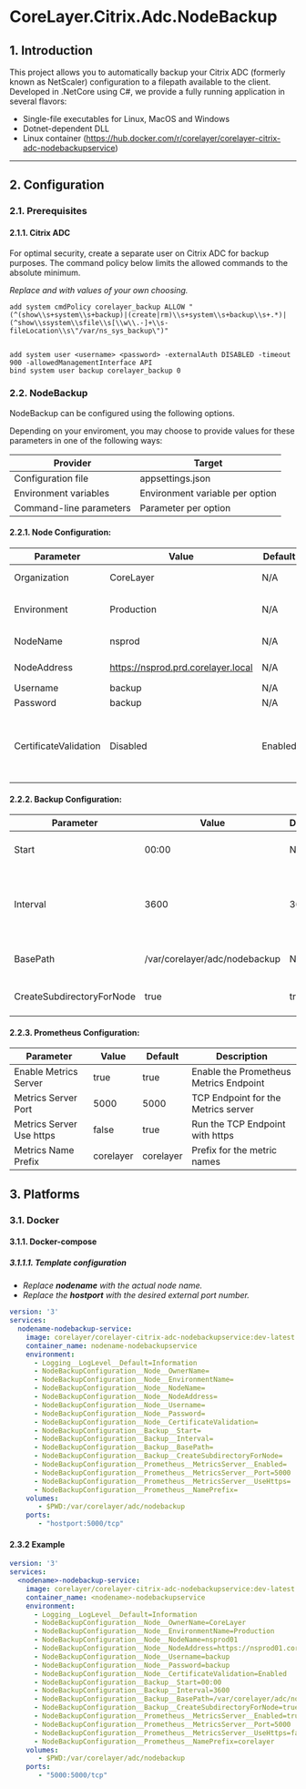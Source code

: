 # CoreLayer.Citrix.Adc.NodeBackup


## 1. Introduction

This project allows you to automatically backup your Citrix ADC (formerly known as NetScaler) configuration to a filepath available to the client.
Developed in .NetCore using C#, we provide a fully running application in several flavors:
- Single-file executables for Linux, MacOS and Windows
- Dotnet-dependent DLL
- Linux container (https://hub.docker.com/r/corelayer/corelayer-citrix-adc-nodebackupservice)

---
## 2. Configuration
### 2.1. Prerequisites
#### 2.1.1. Citrix ADC

For optimal security, create a separate user on Citrix ADC for backup purposes.
The command policy below limits the allowed commands to the absolute minimum.

*Replace <username> and <password> with values of your own choosing.*

```text
add system cmdPolicy corelayer_backup ALLOW "(^(show\\s+system\\s+backup)|(create|rm)\\s+system\\s+backup\\s+.*)|(^show\\ssystem\\sfile\\s[\\w\\.-]+\\s-fileLocation\\s\"/var/ns_sys_backup\")"


add system user <username> <password> -externalAuth DISABLED -timeout 900 -allowedManagementInterface API
bind system user backup corelayer_backup 0
```

### 2.2. NodeBackup
NodeBackup can be configured using the following options.

Depending on your enviroment, you may choose to provide values for these parameters in one of the following ways:

|Provider|Target|
|---|---|
|Configuration file|appsettings.json|
|Environment variables|Environment variable per option|
|Command-line parameters|Parameter per option|

#### 2.2.1. Node Configuration:

|Parameter|Value|Default|Description|
|---|---|---|---|
|Organization|CoreLayer|N/A|Organization Name|
|Environment|Production|N/A|ADC Environment Name|
|NodeName|nsprod|N/A|ADC Node Name|
|NodeAddress|https://nsprod.prd.corelayer.local|N/A|ADC NSIP or URL|
|Username|backup|N/A|Username|
|Password|backup|N/A|Password|
|CertificateValidation|Disabled|Enabled|Validate ADC SSL certificate (Disable for self-signed certificates|

#### 2.2.2. Backup Configuration:

|Parameter|Value|Default|Description|
|---|---|---|---|
|Start|00:00|N/A|Start time for backups (HH:MM)|
|Interval|3600|3600|Interval in seconds, must be factor of 300 (5minutes)|
|BasePath|/var/corelayer/adc/nodebackup|N/A|Base path to store backups|
|CreateSubdirectoryForNode|true|true|Create a subdirectory for the node|

#### 2.2.3. Prometheus Configuration:

|Parameter|Value|Default|Description|
|---|---|---|---|
|Enable Metrics Server|true|true|Enable the Prometheus Metrics Endpoint|
|Metrics Server Port|5000|5000|TCP Endpoint for the Metrics server|
|Metrics Server Use https|false|true|Run the TCP Endpoint with https|
|Metrics Name Prefix|corelayer|corelayer|Prefix for the metric names|

## 3. Platforms
### 3.1. Docker
#### 3.1.1. Docker-compose
##### 3.1.1.1. Template configuration

- *Replace __nodename__ with the actual node name.*
- *Replace the __hostport__ with the desired external port number.*

```yaml
version: '3'
services:
  nodename-nodebackup-service:
    image: corelayer/corelayer-citrix-adc-nodebackupservice:dev-latest
    container_name: nodename-nodebackupservice
    environment:
      - Logging__LogLevel__Default=Information
      - NodeBackupConfiguration__Node__OwnerName=
      - NodeBackupConfiguration__Node__EnvironmentName=
      - NodeBackupConfiguration__Node__NodeName=
      - NodeBackupConfiguration__Node__NodeAddress=
      - NodeBackupConfiguration__Node__Username=
      - NodeBackupConfiguration__Node__Password=
      - NodeBackupConfiguration__Node__CertificateValidation=
      - NodeBackupConfiguration__Backup__Start=
      - NodeBackupConfiguration__Backup__Interval=
      - NodeBackupConfiguration__Backup__BasePath=
      - NodeBackupConfiguration__Backup__CreateSubdirectoryForNode=
      - NodeBackupConfiguration__Prometheus__MetricsServer__Enabled=
      - NodeBackupConfiguration__Prometheus__MetricsServer__Port=5000
      - NodeBackupConfiguration__Prometheus__MetricsServer__UseHttps=
      - NodeBackupConfiguration__Prometheus__NamePrefix=
    volumes:
       - $PWD:/var/corelayer/adc/nodebackup
    ports:
       - "hostport:5000/tcp"
```

#### 2.3.2 Example

```yaml
version: '3'
services:
  <nodename>-nodebackup-service:
    image: corelayer/corelayer-citrix-adc-nodebackupservice:dev-latest
    container_name: <nodename>-nodebackupservice
    environment:
      - Logging__LogLevel__Default=Information
      - NodeBackupConfiguration__Node__OwnerName=CoreLayer
      - NodeBackupConfiguration__Node__EnvironmentName=Production
      - NodeBackupConfiguration__Node__NodeName=nsprod01
      - NodeBackupConfiguration__Node__NodeAddress=https://nsprod01.corelayer.local
      - NodeBackupConfiguration__Node__Username=backup
      - NodeBackupConfiguration__Node__Password=backup
      - NodeBackupConfiguration__Node__CertificateValidation=Enabled
      - NodeBackupConfiguration__Backup__Start=00:00
      - NodeBackupConfiguration__Backup__Interval=3600
      - NodeBackupConfiguration__Backup__BasePath=/var/corelayer/adc/nodebackup
      - NodeBackupConfiguration__Backup__CreateSubdirectoryForNode=true
      - NodeBackupConfiguration__Prometheus__MetricsServer__Enabled=true
      - NodeBackupConfiguration__Prometheus__MetricsServer__Port=5000
      - NodeBackupConfiguration__Prometheus__MetricsServer__UseHttps=false
      - NodeBackupConfiguration__Prometheus__NamePrefix=corelayer
    volumes:
       - $PWD:/var/corelayer/adc/nodebackup
    ports:
       - "5000:5000/tcp"
```